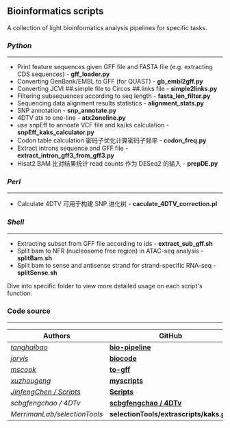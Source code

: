 ## Bioinformatics scripts

A collection of light bioinformatics analysis pipelines for specific tasks.

### *Python*
---
- Print feature sequences given GFF file and FASTA file (e.g. extracting CDS sequences) - **gff_loader.py**
- Converting GenBank/EMBL to GFF (for QUAST) - **gb_embl2gff.py**
- Converting JCVI ##.simple file to Circos ##.links file - **simple2links.py**
- Filtering subsequences according to seq length - **fasta_len_filter.py**
- Sequencing data alignment results statistics - **alignment_stats.py**
- SNP annotation - **snp_annotate.py**
- 4DTV atx to one-line - **atx2oneline.py**
- use snpEff to annoate VCF file and ka/ks calculation - **snpEff_kaks_calculator.py**
- Codon table calculation 密码子优化计算密码子频率 - **codon_freq.py**
- Extract introns sequence and GFF file - **extract_intron_gff3_from_gff3.py**
- Hisat2 BAM 比对结果统计 read counts 作为 DESeq2 的输入 - **prepDE.py**


###  *Perl*
---
- Calculate 4DTV 可用于构建 SNP 进化树 - **caculate_4DTV_correction.pl**


### *Shell*
---
- Extracting subset from GFF file according to ids - **extract_sub_gff.sh**
- Split bam to NFR (nucleosome free region) in ATAC-seq analysis - **splitBam.sh**
- Split bam to sense and antisense strand for strand-specific RNA-seq - **splitSense.sh**

Dive into specific folder to view more detailed usage on each script's function.

### Code source
---
|Authors| GitHub| 
|---|---|
|*[tanghaibao](https://github.com/tanghaibao)*| **[bio-pipeline](https://github.com/tanghaibao/bio-pipeline)**|
|*[jorvis](https://github.com/jorvis)*| **[biocode](https://github.com/biogeeker/biocode)**|
|*[mscook](https://github.com/mscook)*| **[to-gff](https://github.com/mscook/to-gff)**|
|*[xuzhougeng](https://github.com/xuzhougeng)*| **[myscripts](https://github.com/xuzhougeng/myscripts)**|
|*[JinfengChen / Scripts](https://github.com/JinfengChen/Scripts)*| **[Scripts](https://github.com/JinfengChen/Scripts/tree/master/FFgenome/03.evolution/distance_kaks_4dtv/bin)**|
|*scbgfengchao / 4DTv*| **[scbgfengchao / 4DTv](https://github.com/scbgfengchao/4DTv/blob/master/axt2one-line.py)**|
|*MerrimanLab/selectionTools*|**selectionTools/extrascripts/kaks.py/**|
